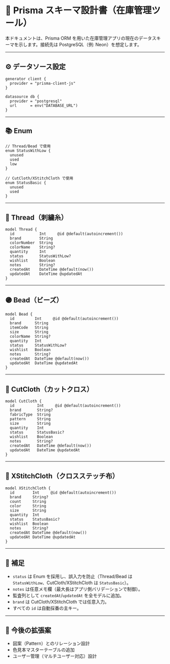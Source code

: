 # 🧩 Prisma スキーマ設計書（在庫管理ツール）

本ドキュメントは、Prisma ORM を用いた在庫管理アプリの現在のデータスキーマを示します。接続先は PostgreSQL（例: Neon）を想定します。

---

## ⚙️ データソース設定

```prisma
generator client {
  provider = "prisma-client-js"
}

datasource db {
  provider = "postgresql"
  url      = env("DATABASE_URL")
}
```

---

## 📚 Enum

```prisma
// Thread/Bead で使用
enum StatusWithLow {
  unused
  used
  low
}

// CutCloth/XStitchCloth で使用
enum StatusBasic {
  unused
  used
}
```

---

## 🧵 Thread（刺繍糸）

```prisma
model Thread {
  id           Int     @id @default(autoincrement())
  brand        String
  colorNumber  String
  colorName    String?
  quantity     Int
  status       StatusWithLow?
  wishlist     Boolean
  notes        String?
  createdAt    DateTime @default(now())
  updatedAt    DateTime @updatedAt
}
```

---

## 🟣 Bead（ビーズ）

```prisma
model Bead {
  id         Int     @id @default(autoincrement())
  brand      String
  itemCode   String
  size       String
  colorName  String?
  quantity   Int
  status     StatusWithLow?
  wishlist   Boolean
  notes      String?
  createdAt  DateTime @default(now())
  updatedAt  DateTime @updatedAt
}
```

---

## 🧵 CutCloth（カットクロス）

```prisma
model CutCloth {
  id          Int     @id @default(autoincrement())
  brand       String?
  fabricType  String
  pattern     String
  size        String
  quantity    Int
  status      StatusBasic?
  wishlist    Boolean
  notes       String?
  createdAt   DateTime @default(now())
  updatedAt   DateTime @updatedAt
}
```

---

## 🧵 XStitchCloth（クロスステッチ布）

```prisma
model XStitchCloth {
  id        Int     @id @default(autoincrement())
  brand     String?
  count     String
  color     String
  size      String
  quantity  Int
  status    StatusBasic?
  wishlist  Boolean
  notes     String?
  createdAt DateTime @default(now())
  updatedAt DateTime @updatedAt
}
```

---

## 🧪 補足

- `status` は Enum を採用し、誤入力を防止（Thread/Bead は `StatusWithLow`、CutCloth/XStitchCloth は `StatusBasic`）。
- `notes` は任意メモ欄（最大長はアプリ側バリデーションで制御）。
- 監査列として `createdAt`/`updatedAt` を全モデルに追加。
- `brand` は CutCloth/XStitchCloth では任意入力。
- すべての `id` は自動採番の主キー。

---

## 🌱 今後の拡張案

- 図案（Pattern）とのリレーション設計
- 色見本マスターテーブルの追加
- ユーザー管理（マルチユーザー対応）設計
